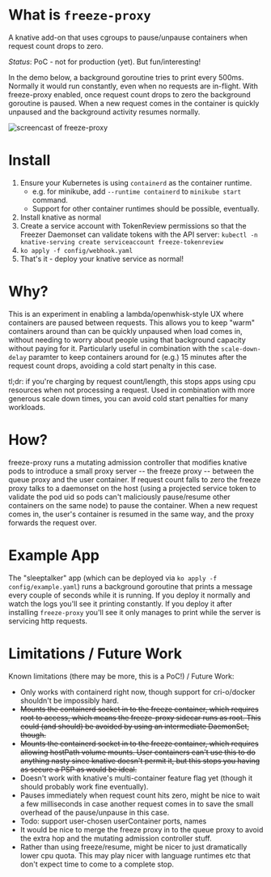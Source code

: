 # What is `freeze-proxy`

A knative add-on that uses cgroups to pause/unpause containers when request
count drops to zero.

_Status_: PoC - not for production (yet). But fun/interesting!

In the demo below, a background goroutine tries to print every 500ms.
Normally it would run constantly, even when no requests are in-flight.
With freeze-proxy enabled, once request count drops to zero the background
goroutine is paused. 
When a new request comes in the container is quickly unpaused and the
background activity resumes normally.

![screencast of freeze-proxy](demo/demo.gif)

# Install

1. Ensure your Kubernetes is using `containerd` as the container runtime.
   - e.g. for minikube, add `--runtime containerd` to `minikube start` command.
   - Support for other container runtimes should be possible, eventually.
1. Install knative as normal
1. Create a service account with TokenReview permissions so that the Freezer
   Daemonset can validate tokens with the API server:
   `kubectl -n knative-serving create serviceaccount freeze-tokenreview`
1. `ko apply -f config/webhook.yaml`
1. That's it - deploy your knative service as normal!

# Why?

This is an experiment in enabling a lambda/openwhisk-style UX where containers are paused
between requests. This allows you to keep "warm" containers around than can be
quickly unpaused when load comes in, without needing to worry about people
using that background capacity without paying for it. Particularly useful in
combination with the `scale-down-delay` paramter to keep containers around for
(e.g.) 15 minutes after the request count drops, avoiding a cold start penalty
in this case.

tl;dr: if you're charging by request count/length, this stops apps using cpu
resources when not processing a request. Used in combination with more generous
scale down times, you can avoid cold start penalties for many workloads.

# How?

freeze-proxy runs a mutating admission controller that modifies knative pods to
introduce a small proxy server -- the freeze proxy -- between the queue proxy
and the user container.  If request count falls to zero the freeze proxy talks
to a daemonset on the host (using a projected service token to validate the pod
uid so pods can't maliciously pause/resume other containers on the same node)
to pause the container. When a new request comes in, the user's container is
resumed in the same way, and the proxy forwards the request over.

# Example App

The "sleeptalker" app (which can be deployed via `ko apply -f
config/example.yaml`) runs a background goroutine that prints a message every
couple of seconds while it is running. If you deploy it normally and watch the
logs you'll see it printing constantly. If you deploy it after installing
`freeze-proxy` you'll see it only manages to print while the server is servicing
http requests.

# Limitations / Future Work

Known limitations (there may be more, this is a PoC!) / Future Work:

 - Only works with containerd right now, though support for cri-o/docker
   shouldn't be impossibly hard.
 - ~~Mounts the containerd socket in to the freeze container, which requires root
   to access, which means the freeze-proxy sidecar runs as root. This could
   (and should) be avoided by using an intermediate DaemonSet, though.~~
 - ~~Mounts the containerd socket in to the freeze container, which requires
   allowing hostPath volume mounts. User containers can't use this to do
   anything nasty since knative doesn't permit it, but this stops you having as
   secure a PSP as would be ideal.~~
 - Doesn't work with knative's multi-container feature flag yet (though it
   should probably work fine eventually).
 - Pauses immediately when request count hits zero, might be nice to wait a few
   milliseconds in case another request comes in to save the small overhead of
   the pause/unpause in this case.
 - Todo: support user-chosen userContainer ports, names
 - It would be nice to merge the freeze proxy in to the queue proxy to avoid
   the extra hop and the mutating admission controller stuff.
 - Rather than using freeze/resume, might be nicer to just dramatically lower
   cpu quota. This may play nicer with language runtimes etc that don't expect
   time to come to a complete stop.
